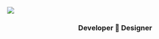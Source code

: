 ![](https://komarev.com/ghpvc/?username=rahuwul&style=flat-square)
<h3 align="center">Developer 🤝 Designer</h3>



